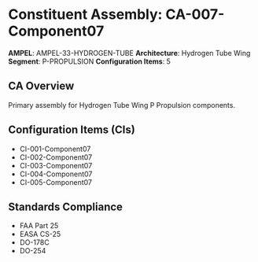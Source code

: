 # Constituent Assembly: CA-007-Component07

**AMPEL**: AMPEL-33-HYDROGEN-TUBE
**Architecture**: Hydrogen Tube Wing
**Segment**: P-PROPULSION
**Configuration Items**: 5

## CA Overview
Primary assembly for Hydrogen Tube Wing P Propulsion components.

## Configuration Items (CIs)
- CI-001-Component07
- CI-002-Component07
- CI-003-Component07
- CI-004-Component07
- CI-005-Component07

## Standards Compliance
- FAA Part 25
- EASA CS-25
- DO-178C
- DO-254
